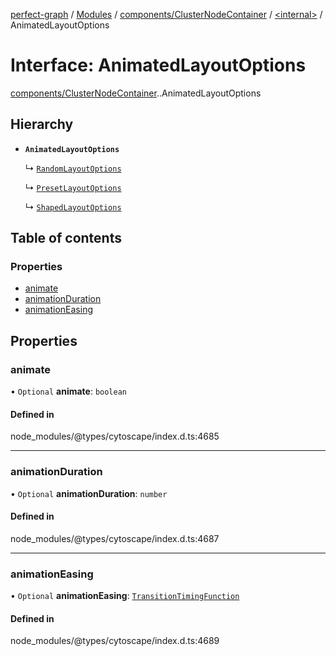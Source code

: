 [perfect-graph](../README.md) / [Modules](../modules.md) / [components/ClusterNodeContainer](../modules/components_ClusterNodeContainer.md) / [<internal\>](../modules/components_ClusterNodeContainer._internal_.md) / AnimatedLayoutOptions

# Interface: AnimatedLayoutOptions

[components/ClusterNodeContainer](../modules/components_ClusterNodeContainer.md).[<internal>](../modules/components_ClusterNodeContainer._internal_.md).AnimatedLayoutOptions

## Hierarchy

- **`AnimatedLayoutOptions`**

  ↳ [`RandomLayoutOptions`](components_ClusterNodeContainer._internal_.RandomLayoutOptions.md)

  ↳ [`PresetLayoutOptions`](components_ClusterNodeContainer._internal_.PresetLayoutOptions.md)

  ↳ [`ShapedLayoutOptions`](components_ClusterNodeContainer._internal_.ShapedLayoutOptions.md)

## Table of contents

### Properties

- [animate](components_ClusterNodeContainer._internal_.AnimatedLayoutOptions.md#animate)
- [animationDuration](components_ClusterNodeContainer._internal_.AnimatedLayoutOptions.md#animationduration)
- [animationEasing](components_ClusterNodeContainer._internal_.AnimatedLayoutOptions.md#animationeasing)

## Properties

### animate

• `Optional` **animate**: `boolean`

#### Defined in

node_modules/@types/cytoscape/index.d.ts:4685

___

### animationDuration

• `Optional` **animationDuration**: `number`

#### Defined in

node_modules/@types/cytoscape/index.d.ts:4687

___

### animationEasing

• `Optional` **animationEasing**: [`TransitionTimingFunction`](../modules/components_ClusterNodeContainer._internal_.md#transitiontimingfunction)

#### Defined in

node_modules/@types/cytoscape/index.d.ts:4689
